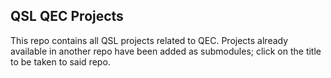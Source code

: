 ## QSL QEC Projects
This repo contains all QSL projects related to QEC. Projects already available in another repo have been added as submodules; click on the title to be taken to said repo.
